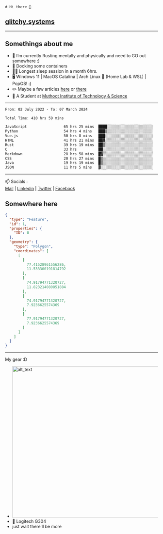 ```
# Hi there 👋
```
## [glitchy.systems](https://glitchy.systems)
---

## Somethings about me



- 🌱 I’m currently Rusting mentally and physically and need to GO out somewhere :)
- 🐋 Docking some containers
- 😶‍🌫️ Longest sleep session in a month 6hrs.
- 🖥️ Windows 11 | MacOS Catalina | Arch Linux 🦩 (Home Lab & WSL) | PopOS! :)
- ✏️ Maybe a few articles [here](https://medium.com/@advaithnarayanan8) or [there](https://medium.com/@advaithnarayanan8)
- 📑 A Student at [Muthoot Institute of Technology & Science](https://mgmits.ac.in/)



---

<!--START_SECTION:waka-->

```txt
From: 02 July 2022 - To: 07 March 2024

Total Time: 410 hrs 59 mins

JavaScript                 65 hrs 25 mins  ████░░░░░░░░░░░░░░░░░░░░░   15.92 %
Python                     54 hrs 4 mins   ███▒░░░░░░░░░░░░░░░░░░░░░   13.16 %
Vue.js                     50 hrs 8 mins   ███░░░░░░░░░░░░░░░░░░░░░░   12.20 %
HTML                       41 hrs 21 mins  ██▓░░░░░░░░░░░░░░░░░░░░░░   10.06 %
Rust                       39 hrs 19 mins  ██▒░░░░░░░░░░░░░░░░░░░░░░   09.57 %
C                          33 hrs          ██░░░░░░░░░░░░░░░░░░░░░░░   08.03 %
Markdown                   28 hrs 58 mins  █▓░░░░░░░░░░░░░░░░░░░░░░░   07.05 %
CSS                        20 hrs 27 mins  █▒░░░░░░░░░░░░░░░░░░░░░░░   04.98 %
Java                       19 hrs 19 mins  █▒░░░░░░░░░░░░░░░░░░░░░░░   04.70 %
JSON                       11 hrs 5 mins   ▓░░░░░░░░░░░░░░░░░░░░░░░░   02.70 %
```

<!--END_SECTION:waka-->

---

📫 Socials :<br>
[Mail](mailto:advaithnarayanan8@gmail.com) | [Linkedin](https://www.linkedin.com/in/advaith-narayanan-a72152214/) | [Twitter](https://twitter.com/advaithnarayan) | [Facebook](https://screenmessage.com/qinq)

## Somewhere here

```geojson
{
  "type": "Feature",
  "id": 1,
  "properties": {
    "ID": 0
  },
  "geometry": {
    "type": "Polygon",
    "coordinates": [
      [
        [
          77.41528961556286,
          11.533300191814792
        ],
        [
          74.91794771320727,
          11.823214080851884
        ],
        [
          74.91794771320727,
          7.9236625574369
        ],
        [
          77.91794771320727,
          7.9236625574369
        ]
      ]
    ]
  }
}
```


--- 
My gear :D

- [<img alt="alt_text" width="500px" src="https://valid.x86.fr/cache/banner/xv24bv-6.png" />](https://valid.x86.fr/xv24bv)
- 🐁 Logitech G304
- just wait there'll be more

